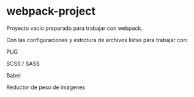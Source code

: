 # webpack-project
Proyecto vacío preparado para trabajar con webpack.

Con las configuraciones y estrctura de archivos listas para trabajar con:

PUG

SCSS / SASS

Babel

Reductor de peso de imágenes
